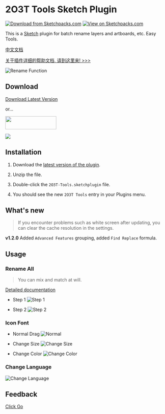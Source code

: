 # 2O3T Tools Sketch Plugin

[![Download from Sketchpacks.com](https://badges.sketchpacks.com/plugins/cn.2o3t.sketch.plugin/version.svg)](https://sketchpacks.com/2o3t/2o3t-Sketch-Tools)
[![View on Sketchpacks.com](https://badges.sketchpacks.com/plugins/cn.2o3t.sketch.plugin/downloads/total.svg)](https://sketchpacks.com/2o3t/2o3t-Sketch-Tools)

This is a [Sketch](https://www.sketchapp.com/) plugin for batch rename layers and artboards, etc.
Easy Tools.

[中文文档](./README-CN.md)

[关于插件详细的帮助文档, 请到这里来! >>>](https://zyao89.cn/s/4d20cb18.html)

![Rename Function](https://raw.githubusercontent.com/2o3t/2o3t-Sketch-Tools/master/docs/images/capture_04.gif)

## Download

[Download Latest Version](https://github.com/2o3t/2o3t-Sketch-Tools/releases/latest)

or...

<a href="https://sketchpacks.com/2o3t/2o3t-Sketch-Tools/install" target="_blank" title="Install Latest Version with Sketchpacks">
  <img width="160" height="41" src="http://sketchpacks-com.s3.amazonaws.com/assets/badges/sketchpacks-badge-install.png" >
</a>

<br />

![](https://raw.githubusercontent.com/2o3t/2o3t-Sketch-Tools/master/docs/images/capture_01.png)

## Installation

1. Download the [latest version of the plugin](https://github.com/2o3t/2o3t-Sketch-Tools/releases/latest).

2. Unzip the file.

3. Double-click the `2O3T-Tools.sketchplugin` file.

4. You should see the new `2O3T Tools` entry in your Plugins menu.

## What's new

> If you encounter problems such as white screen after updating, you can clear the cache resolution in the settings.

**v1.2.0** Added `Advanced Features` grouping, added `Find Replace` formula.

## Usage

### Rename All

> You can mix and match at will.

[Detailed documentation](./docs/README-Rename.md)

- Step 1
![Step 1](https://raw.githubusercontent.com/2o3t/2o3t-Sketch-Tools/master/docs/images/capture_02.gif)

- Step 2
![Step 2](https://raw.githubusercontent.com/2o3t/2o3t-Sketch-Tools/master/docs/images/capture_03.gif)

### Icon Font

- Normal Drag
![Normal](https://raw.githubusercontent.com/2o3t/2o3t-Sketch-Tools/master/docs/images/capture_11.gif)

- Change Size
![Change Size](https://raw.githubusercontent.com/2o3t/2o3t-Sketch-Tools/master/docs/images/capture_12.gif)

- Change Color
![Change Color](https://raw.githubusercontent.com/2o3t/2o3t-Sketch-Tools/master/docs/images/capture_13.gif)

### Change Language

![Change Language](https://raw.githubusercontent.com/2o3t/2o3t-Sketch-Tools/master/docs/images/capture_21.png)

## Feedback

[Click Go](https://www.2o3t.cn/issues?type=sketch&name=2o3t-tools)

